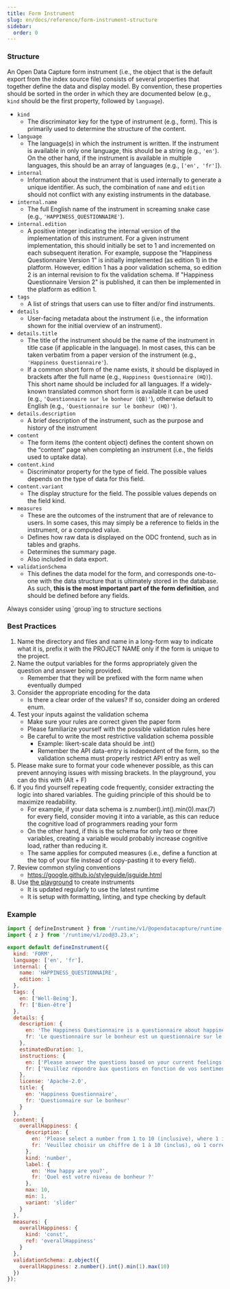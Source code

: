 ```yaml
---
title: Form Instrument
slug: en/docs/reference/form-instrument-structure
sidebar:
  order: 0
---
```


### Structure

An Open Data Capture form instrument (i.e., the object that is the default export from the index source file) consists of several properties that together define the data and display model. By convention, these properties should be sorted in the order in which they are documented below (e.g., `kind` should be the first property, followed by `language`).

- `kind`
  - The discriminator key for the type of instrument (e.g., form). This is primarily used to determine the structure of the content.
- `language`
  - The language(s) in which the instrument is written. If the instrument is available in only one language, this should be a string (e.g., `'en'`). On the other hand, if the instrument is available in multiple languages, this should be an array of languages (e.g., `['en', 'fr']`).
- `internal`
  - Information about the instrument that is used internally to generate a unique identifier. As such, the combination of `name` and `edition` should not conflict with any existing instruments in the database.
- `internal.name`
  - The full English name of the instrument in screaming snake case (e.g., `'HAPPINESS_QUESTIONNAIRE'`).
- `internal.edition`
  - A positive integer indicating the internal version of the implementation of this instrument. For a given instrument implementation, this should initially be set to 1 and incremented on each subsequent iteration. For example, suppose the "Happiness Questionnaire Version 1" is initially implemented (as edition 1) in the platform. However, edition 1 has a poor validation schema, so edition 2 is an internal revision to fix the validation schema. If "Happiness Questionnaire Version 2" is published, it can then be implemented in the platform as edition 1.
- `tags`
  - A list of strings that users can use to filter and/or find instruments.
- `details`
  - User-facing metadata about the instrument (i.e., the information shown for the initial overview of an instrument).
- `details.title`
  - The title of the instrument should be the name of the instrument in title case (if applicable in the language). In most cases, this can be taken verbatim from a paper version of the instrument (e.g., `'Happiness Questionnaire'`).
  - If a common short form of the name exists, it should be displayed in brackets after the full name (e.g., `Happiness Questionnaire (HQ)`). This short name should be included for all languages. If a widely-known translated common short form is available it can be used (e.g., `'Questionnaire sur le bonheur (QB)'`), otherwise default to English (e.g., `'Questionnaire sur le bonheur (HQ)'`).
- `details.description`
  - A brief description of the instrument, such as the purpose and history of the instrument
- `content`
  - The form items (the content object) defines the content shown on the “content” page when completing an instrument (i.e., the fields used to uptake data).
- `content.kind`
  - Discriminator property for the type of field. The possible values depends on the type of data for this field.
- `content.variant`
  - The display structure for the field. The possible values depends on the field kind.
- `measures`
  - These are the outcomes of the instrument that are of relevance to users. In some cases, this may simply be a reference to fields in the instrument, or a computed value.
  - Defines how raw data is displayed on the ODC frontend, such as in tables and graphs.
  - Determines the summary page.
  - Also included in data export.
- `validationSchema`
  - This defines the data model for the form, and corresponds one-to-one with the data structure that is ultimately stored in the database. As such, **this is the most important part of the form definition**, and should be defined before any fields.

Always consider using \`group\`ing to structure sections

### Best Practices

1. Name the directory and files and name in a long-form way to indicate what it is, prefix it with the PROJECT NAME only if the form is unique to the project.
2. Name the output variables for the forms appropriately given the question and answer being provided.
   - Remember that they will be prefixed with the form name when eventually dumped
3. Consider the appropriate encoding for the data
   - Is there a clear order of the values? If so, consider doing an ordered enum.
4. Test your inputs against the validation schema
   - Make sure your rules are correct given the paper form
   - Please familiarize yourself with the possible validation rules here
   - Be careful to write the most restrictive validation schema possible
     - Example: likert-scale data should be .int()
     - Remember the API data-entry is independent of the form, so the validation schema must properly restrict API entry as well
5. Please make sure to format your code whenever possible, as this can prevent annoying issues with missing brackets. In the playground, you can do this with (Alt + F)
6. If you find yourself repeating code frequently, consider extracting the logic into shared variables. The guiding principle of this should be to maximize readability.
   - For example, if your data schema is z.number().int().min(0).max(7) for every field, consider moving it into a variable, as this can reduce the cognitive load of programmers reading your form
   - On the other hand, if this is the schema for only two or three variables, creating a variable would probably increase cognitive load, rather than reducing it.
   - The same applies for computed measures (i.e., define a function at the top of your file instead of copy-pasting it to every field).
7. Review common styling conventions
   - https://google.github.io/styleguide/jsguide.html
8. Use [the playground](https://playground.opendatacapture.org/) to create instruments
   - It is updated regularly to use the latest runtime
   - It is setup with formatting, linting, and type checking by default

### Example

```js
import { defineInstrument } from '/runtime/v1/@opendatacapture/runtime-core';
import { z } from '/runtime/v1/zod@3.23.x';

export default defineInstrument({
  kind: 'FORM',
  language: ['en', 'fr'],
  internal: {
    name: 'HAPPINESS_QUESTIONNAIRE',
    edition: 1
  },
  tags: {
    en: ['Well-Being'],
    fr: ['Bien-être']
  },
  details: {
    description: {
      en: 'The Happiness Questionnaire is a questionnaire about happiness.',
      fr: 'Le questionnaire sur le bonheur est un questionnaire sur le bonheur.'
    },
    estimatedDuration: 1,
    instructions: {
      en: ['Please answer the questions based on your current feelings.'],
      fr: ['Veuillez répondre àux questions en fonction de vos sentiments actuels.']
    },
    license: 'Apache-2.0',
    title: {
      en: 'Happiness Questionnaire',
      fr: 'Questionnaire sur le bonheur'
    }
  },
  content: {
    overallHappiness: {
      description: {
        en: 'Please select a number from 1 to 10 (inclusive), where 1 is very dissatisfied and 10 is very satisfied.',
        fr: 'Veuillez choisir un chiffre de 1 à 10 (inclus), où 1 correspond à très insatisfait et 10 à très satisfait.'
      },
      kind: 'number',
      label: {
        en: 'How happy are you?',
        fr: 'Quel est votre niveau de bonheur ?'
      },
      max: 10,
      min: 1,
      variant: 'slider'
    }
  },
  measures: {
    overallHappiness: {
      kind: 'const',
      ref: 'overallHappiness'
    }
  },
  validationSchema: z.object({
    overallHappiness: z.number().int().min(1).max(10)
  })
});
```
